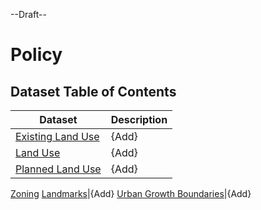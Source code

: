 --Draft--

# Policy

## Dataset Table of Contents

**Dataset**|**Description**
-----|-----
[Existing Land Use](existing-land-use.md)|{Add}
[Land Use](land-use.md)|{Add}
[Planned Land Use](plu.md)|{Add}
[Zoning](zoning.md)
[Landmarks](landmarks.md)|{Add}
[Urban Growth Boundaries](urban-growth-boundaries.md)|{Add}